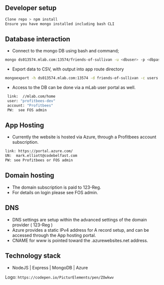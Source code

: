 ## Developer setup

 ```bash
Clone repo > npm install 
Ensure you have mongo installed including bash CLI
```

## Database interaction

 - Connect to the mongo DB using bash and command;

 ```bash
mongo ds013574.mlab.com:13574/friends-of-sullivan -u <dbuser> -p <dbpassword>
```

 - Export data to CSV, with output into app route directory
 
 ```bash
mongoexport -h ds013574.mlab.com:13574 -d friends-of-sullivan -c users -u master-user -p xxx -o users.csv --csv -f name,fields[Name],fields[Email]
```

 - Access to the DB can be done via a mLab user portal as well.

 ```bash
  link:  //mlab.com/home
  user: "profitbees-dev"
  account: "Profitbees" 
  PW:  see FOS admin

 ````

 ## App Hosting

  - Currently the website is hosted via Azure, through a Profitbees account subscription.

 ```bash
 link: https://portal.azure.com/
 UN:  mark.elliott@codebelfast.com
 PW: see Profitbees or FOS admin
 ```

 ## Domain hosting

   - The domain subscription is paid to 123-Reg.
   - For details on login please see FOS admin.

 ## DNS 

  - DNS settings are setup within the advanced settings of the domain provider ( 123-Reg )
  - Azure provides a static IPv4 address for A record setup, and can be accessed through the App hosting portal.
  - CNAME for www is pointed toward the .azurewebsites.net address.

  ## Technology stack

   - NodeJS | Express | MongoDB | Azure

Logo:  `https://codepen.io/PicturElements/pen/ZOwkwv`